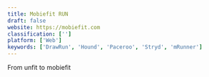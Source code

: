 ```yaml
---
title: Mobiefit RUN
draft: false 
website: https://mobiefit.com
classification: ['']
platform: ['Web']
keywords: ['DrawRun', 'Hound', 'Paceroo', 'Stryd', 'mRunner']
---
```

From unfit to mobiefit